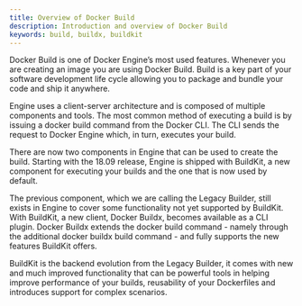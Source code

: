 ```yaml
---
title: Overview of Docker Build
description: Introduction and overview of Docker Build
keywords: build, buildx, buildkit
---
```


Docker Build is one of Docker Engine’s most used features. Whenever you are creating an image you are using Docker Build. Build is a key part of your software development life cycle allowing you to package and bundle your code and ship it anywhere.

Engine uses a client-server architecture and is composed of multiple components and tools. The most common method of executing a build is by issuing a docker build command from the Docker CLI. The CLI sends the request to Docker Engine which, in turn, executes your build.

There are now two components in Engine that can be used to create the build. Starting with the 18.09 release, Engine is shipped with BuildKit, a new component for executing your builds and the one that is now used by default.

The previous component, which we are calling the Legacy Builder, still exists in Engine to cover some functionality not yet supported by BuildKit.
With BuildKit, a new client, Docker Buildx, becomes available as a CLI plugin. 
Docker Buildx extends the docker build command - namely through the additional docker buildx build command - and fully supports the new features BuildKit offers. 

BuildKit is the backend evolution from the Legacy Builder, it comes with new and much improved functionality that can be powerful tools in helping improve performance of your builds, reusability of your Dockerfiles and introduces support for complex scenarios.
